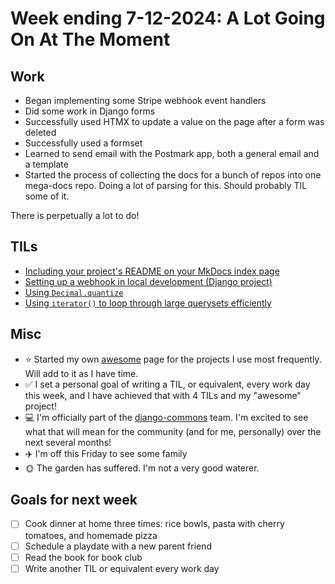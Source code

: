 # Week ending 7-12-2024: A Lot Going On At The Moment 

## Work 

- Began implementing some Stripe webhook event handlers
- Did some work in Django forms
- Successfully used HTMX to update a value on the page after a form was deleted
- Successfully used a formset
- Learned to send email with the Postmark app, both a general email and a template
- Started the process of collecting the docs for a bunch of repos into one mega-docs repo. Doing a lot of parsing for this. Should probably TIL some of it.

There is perpetually a lot to do! 

## TILs 

- [Including your project's README on your MkDocs index page](https://github.com/williln/til/blob/main/mkdocs/include_readme_in_index.md)
- [Setting up a webhook in local development (Django project)](https://github.com/williln/til/blob/main/stripe/webhook_local_dev.md)
- [Using `Decimal.quantize`](https://github.com/williln/til/blob/main/python/decimal_quantize.md)
- [Using `iterator()` to loop through large querysets efficiently](https://github.com/williln/til/blob/main/django/iterator.md)

## Misc 

- ⭐ Started my own [awesome](https://github.com/williln/garden/blob/main/awesome.md) page for the projects I use most frequently. Will add to it as I have time.
- ✅ I set a personal goal of writing a TIL, or equivalent, every work day this week, and I have achieved that with 4 TILs and my "awesome" project!
- 💻 I'm officially part of the [django-commons](https://github.com/django-commons) team. I'm excited to see what that will mean for the community (and for me, personally) over the next several months!
- ✈️ I'm off this Friday to see some family
- 🌞 The garden has suffered. I'm not a very good waterer.

## Goals for next week 

- [ ] Cook dinner at home three times: rice bowls, pasta with cherry tomatoes, and homemade pizza
- [ ] Schedule a playdate with a new parent friend
- [ ] Read the book for book club
- [ ] Write another TIL or equivalent every work day 
